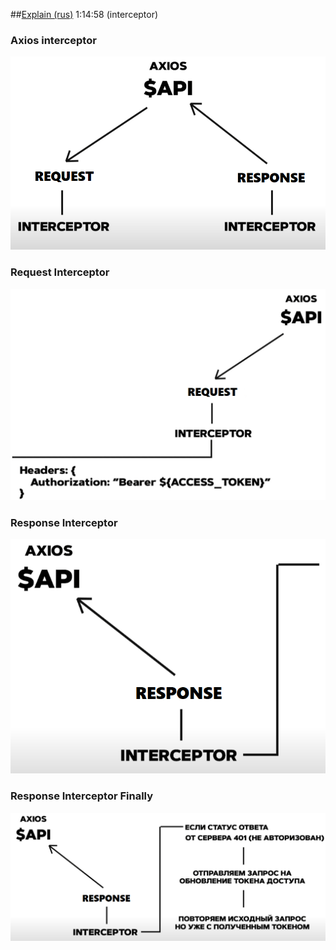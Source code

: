

##[Explain (rus)](https://www.youtube.com/watch?v=fN25fMQZ2v0) 1:14:58 (interceptor)

### Axios interceptor

![Axios Interceptor Info image](../../public/images/markdown/intercepter.png)

### Request Interceptor

![Axios Interceptor Info image](../../public/images/markdown/interceptor_request.png)

### Response Interceptor

![Axios Interceptor Info image](../../public/images/markdown/interceptor_response.png)

### Response Interceptor Finally

![Axios Interceptor Info image](../../public/images/markdown/interceptor_response_finally.png)